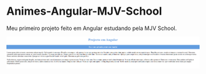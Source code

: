 # Animes-Angular-MJV-School
Meu primeiro projeto feito em Angular estudando pela MJV School.

<img src="./.github/exercicio1.png">